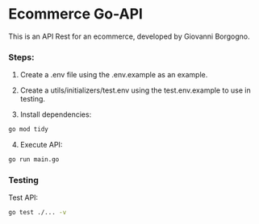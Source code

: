 # Ecommerce Go-API

This is an API Rest for an ecommerce, developed by Giovanni Borgogno.

### Steps:

1. Create a .env file using the .env.example as an example.

2. Create a utils/initializers/test.env using the test.env.example to use in testing.

3. Install dependencies:

```bash
go mod tidy
```

4. Execute API:

```bash
go run main.go
```

### Testing

Test API:

```bash
go test ./... -v
```

